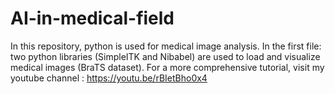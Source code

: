 # AI-in-medical-field
In this repository, python is used for medical image analysis.
In the first file: two python libraries (SimpleITK and Nibabel) are used to load and visualize medical images (BraTS dataset).
For a more comprehensive tutorial, visit my youtube channel : https://youtu.be/rBIetBho0x4 


